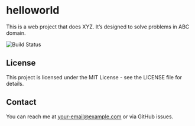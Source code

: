 # helloworld
This is a web project that does XYZ. It’s designed to solve problems in ABC domain.

![Build Status]([https://img.shields.io/badge/build-passing-brightgreen](https://img.shields.io/badge/Smart_Contract-Holdplatform_V2-blue))


## License
This project is licensed under the MIT License - see the LICENSE file for details.


## Contact
You can reach me at [your-email@example.com](mailto:your-email@example.com) or via GitHub issues.
